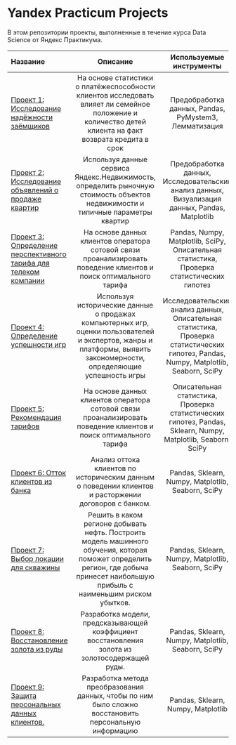 # Yandex Practicum Projects

В этом репозитории проекты, выполненные в течение курса Data Science от Яндекс Практикума.

| Название | Описание | Используемые инструменты |
| :-------------------- | :---------------------: |:---------------------------:|
| [Проект 1: Исследование надёжности заёмщиков](https://github.com/evdokimari/yandex_practicum_projects/tree/main/Project_1_preprocessing) | На основе статистики о платёжеспособности клиентов исследовать влияет ли семейное положение и количество детей клиента на факт возврата кредита в срок | Предобработка данных, Pandas, PyMystem3, Лемматизация |
| [Проект 2: Исследование объявлений о продаже квартир](https://github.com/evdokimari/yandex_practicum_projects/tree/main/Project_2_exploratory_data_analysis) | Используя данные сервиса Яндекс.Недвижимость, определить рыночную стоимость объектов недвижимости и типичные параметры квартир | Предобработка данных, Исследовательский анализ данных, Визуализация данных, Pandas, Matplotlib|
| [Проект 3: Определение перспективного тарифа для телеком компании](https://github.com/evdokimari/yandex_practicum_projects/tree/main/Project_3_statistical_data_analysis) | На основе данных клиентов оператора сотовой связи проанализировать поведение клиентов и поиск оптимального тарифа | Pandas, Numpy, Matplotlib, SciPy, Описательная статистика, Проверка статистических гипотез|
| [Проект 4: Определение успешности игр](https://github.com/evdokimari/yandex_practicum_projects/tree/main/Project_4_games_analysis) | Используя исторические данные о продажах компьютерных игр, оценки пользователей и экспертов, жанры и платформы, выявить закономерности, определяющие успешность игры | Исследовательский анализ данных, Описательная статистика, Проверка статистических гипотез, Pandas, Numpy, Matplotlib, Seaborn, SciPy |
| [Проект 5: Рекомендация тарифов](https://github.com/evdokimari/yandex_practicum_projects/tree/main/Project_5_starting_ML) | На основе данных клиентов оператора сотовой связи проанализировать поведение клиентов и поиск оптимального тарифа | Описательная статистика, Проверка статистических гипотез, Pandas, Sklearn, Numpy, Matplotlib, Seaborn, SciPy|
| [Проект 6: Отток клиентов из банка](https://github.com/evdokimari/yandex_practicum_projects/tree/main/Project_6_supervised_learning) | Анализ оттока клиентов по историческим данным о поведении клиентов и расторжении договоров с банком. | Pandas, Sklearn, Numpy, Matplotlib, Seaborn, SciPy|
| [Проект 7: Выбор локации для скважины](https://github.com/evdokimari/yandex_practicum_projects/tree/main/Project_7_ML_in_business) | Решить в каком регионе добывать нефть. Построить модель машинного обучения, которая поможет определить регион, где добыча принесет наибольшую прибыль с наименьшим риском убытков. | Pandas, Sklearn, Numpy, Matplotlib, Seaborn, SciPy|
| [Проект 8: Восстановление золота из руды](https://github.com/evdokimari/yandex_practicum_projects/tree/main/Project_8_gold_recovery) | Разработка модели, предсказывающей коэффициент восстановления золота из золотосодержащей руды. | Pandas, Sklearn, Numpy, Matplotlib, Seaborn, SciPy|
| [Проект 9: Защита персональных данных клиентов.](https://github.com/evdokimari/yandex_practicum_projects/tree/main/Project_9_insurance) | Разработка метода преобразования данных, чтобы по ним было сложно восстановить персональную информацию | Pandas, Sklearn, Numpy, Matplotlib |
